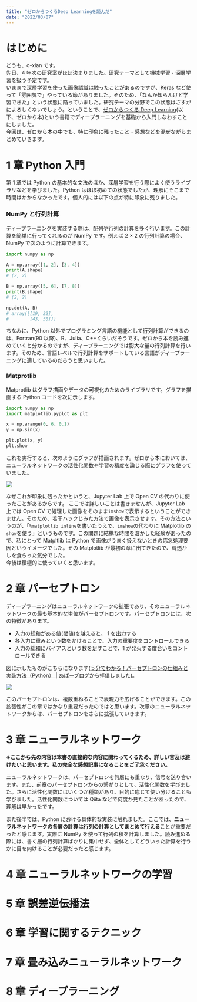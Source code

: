 ```yaml
---
title: "ゼロからつくるDeep Learningを読んだ"
date: "2022/03/07"
---
```


# はじめに

どうも、o-xian です。  
先日、4 年次の研究室がほぼ決まりました。研究テーマとして機械学習・深層学習を扱う予定です。  
いままで深層学習を使った画像認識は触ったことがあるのですが、Keras など使って「雰囲気で」やっている節がありました。そのため、「なんか知らんけど学習できた」という状態に陥っていました。研究テーマの分野でこの状態はさすがによろしくないでしょう。ということで、[ゼロからつくる Deep Learning](https://www.oreilly.co.jp/books/9784873117584/)(以下、ゼロから本)という書籍でディープラーニングを基礎から入門しなおすことにしました。  
今回は、ゼロから本の中でも、特に印象に残ったこと・感想などを混ぜながらまとめていきます。

# 1 章 Python 入門

第 1 章では Python の基本的な文法のほか、深層学習を行う際によく使うライブラリなどを学びました。Python はほぼ初めての状態でしたが、理解にそこまで時間はかからなかったです。個人的には以下の点が特に印象に残りました。

### NumPy と行列計算

ディープラーニングを実装する際は、配列や行列の計算を多く行います。この計算を簡単に行ってくれるのが NumPy です。例えば 2 × 2 の行列計算の場合、NumPy で次のように計算できます。

```py
import numpy as np

A = np.array([1, 2], [3, 4])
print(A.shape)
# (2, 2)

B = np.array([5, 6], [7, 8])
print(B.shape)
# (2, 2)

np.dot(A, B)
# array([[19, 22],
#        [43, 50]])

```

ちなみに、Python 以外でプログラミング言語の機能として行列計算ができるのは、Fortran(90 以降)、R、Julia、C++くらいだそうです。ゼロから本を読み進めていくと分かるのですが、ディープラーニングでは膨大な量の行列計算を行います。そのため、言語レベルで行列計算をサポートしている言語がディープラーニングに適しているのだろうと思いました。

### Matprotlib

Matprotlib はグラフ描画やデータの可視化のためのライブラリです。グラフを描画する Python コードを次に示します。

```py
import numpy as np
import matplotlib.pyplot as plt

x = np.arange(0, 6, 0.1)
y = np.sin(x)

plt.plot(x, y)
plt.show
```

これを実行すると、次のようにグラフが描画されます。ゼロから本においては、ニューラルネットワークの活性化関数や学習の精度を論じる際にグラフを使っていました。

![](/blog/deep-learning-from-scratch/graph-matplotlib.png)

なぜこれが印象に残ったかというと、Jupyter Lab 上で Open CV の代わりに使ったことがあるからです。
ここでは詳しいことは書きませんが、Jupyter Lab 上では Open CV で処理した画像をそのまま`imshow`で表示するということができません。そのため、若干ハックじみた方法で画像を表示させます。その方法というのが、「`%matplotlib inline`を書いたうえで、`imshow`の代わりに Matplotlib の`show`を使う」というものです。この問題に結構な時間を溶かした経験があったので、私にとって Matpltlib は Python で画像がうまく扱えないときの応急処理要因というイメージでした。その Matplotlib が最初の章に出てきたので、肩透かしを食らった気分でした。  
今後は積極的に使っていくと思います。

# 2 章 パーセプトロン

ディープラーニングはニューラルネットワークの拡張であり、そのニューラルネットワークの最も基本的な単位がパーセプトロンです。パーセプトロンには、次の特徴があります。

- 入力の総和がある値(閾値)を越えると、 1 を出力する
- 各入力に重みという数をかけることで、入力の重要度をコントロールできる
- 入力の総和にバイアスという数を足すことで、1 が発火する度合いをコントロールできる

図に示したものがこちらになります([５分でわかる！パーセプトロンの仕組みと実装方法（Python） | あぱーブログ](https://blog.apar.jp/deep-learning/11979/)から拝借しました)。

![](https://cdn.apar.jp/wp-content/uploads/2019/05/ogp-perceptron.png)

このパーセプトロンは、複数重ねることで表現力を広げることができます。この拡張性がこの章ではかなり重要だったのではと思います。次章のニューラルネットワークからは、パーセプトロンをさらに拡張していきます。

# 3 章 ニューラルネットワーク

**※ここから先の内容は本書の直接的な内容に関わってくるため、詳しい言及は避けたいと思います。私の完全な感想記事になることをご了承ください。**

ニューラルネットワークは、パーセプトロンを何層にも重なり、信号を送り合います。また、前章のパーセプトロンからの繋がりとして、活性化関数を学びました。さらに活性化関数にはいくつか種類があり、目的に応じて使い分けることも学びました。活性化関数については Qiita などで何度か見たことがあったので、理解は早かったです。

また後半では、Python における具体的な実装に触れました。ここでは、**ニューラルネットワークの各層の計算は行列の計算としてまとめて行える**ことが重要だったと感じます。実際に NumPy を使って行列の積を計算しました。読み進める際には、書く層の行列計算ばかりに集中せず、全体としてどういった計算を行うかに目を向けることが必要だったと感じます。

# 4 章 ニューラルネットワークの学習

# 5 章 誤差逆伝播法

# 6 章 学習に関するテクニック

# 7 章 畳み込みニューラルネットワーク

# 8 章 ディープラーニング
